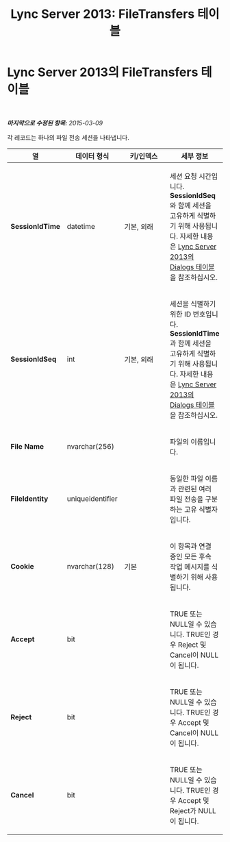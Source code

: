 ﻿---
title: 'Lync Server 2013: FileTransfers 테이블'
TOCTitle: FileTransfers 테이블
ms:assetid: 5368e67c-d8a9-43a1-9472-a839950dedb3
ms:mtpsurl: https://technet.microsoft.com/ko-kr/library/Gg398353(v=OCS.15)
ms:contentKeyID: 49303644
ms.date: 08/24/2015
mtps_version: v=OCS.15
ms.translationtype: HT
---

# Lync Server 2013의 FileTransfers 테이블

 

_**마지막으로 수정된 항목:** 2015-03-09_

각 레코드는 하나의 파일 전송 세션을 나타냅니다.


<table>
<colgroup>
<col style="width: 25%" />
<col style="width: 25%" />
<col style="width: 25%" />
<col style="width: 25%" />
</colgroup>
<thead>
<tr class="header">
<th>열</th>
<th>데이터 형식</th>
<th>키/인덱스</th>
<th>세부 정보</th>
</tr>
</thead>
<tbody>
<tr class="odd">
<td><p><strong>SessionIdTime</strong></p></td>
<td><p>datetime</p></td>
<td><p>기본, 외래</p></td>
<td><p>세션 요청 시간입니다. <strong>SessionIdSeq</strong> 와 함께 세션을 고유하게 식별하기 위해 사용됩니다. 자세한 내용은 <a href="lync-server-2013-dialogs-table.md">Lync Server 2013의 Dialogs 테이블</a>을 참조하십시오.</p></td>
</tr>
<tr class="even">
<td><p><strong>SessionIdSeq</strong></p></td>
<td><p>int</p></td>
<td><p>기본, 외래</p></td>
<td><p>세션을 식별하기 위한 ID 번호입니다. <strong>SessionIdTime</strong> 과 함께 세션을 고유하게 식별하기 위해 사용됩니다. 자세한 내용은 <a href="lync-server-2013-dialogs-table.md">Lync Server 2013의 Dialogs 테이블</a>을 참조하십시오.</p></td>
</tr>
<tr class="odd">
<td><p><strong>File Name</strong></p></td>
<td><p>nvarchar(256)</p></td>
<td><p></p></td>
<td><p>파일의 이름입니다.</p></td>
</tr>
<tr class="even">
<td><p><strong>FileIdentity</strong></p></td>
<td><p>uniqueidentifier</p></td>
<td><p></p></td>
<td><p>동일한 파일 이름과 관련된 여러 파일 전송을 구분하는 고유 식별자입니다.</p></td>
</tr>
<tr class="odd">
<td><p><strong>Cookie</strong></p></td>
<td><p>nvarchar(128)</p></td>
<td><p>기본</p></td>
<td><p>이 항목과 연결 중인 모든 후속 작업 메시지를 식별하기 위해 사용됩니다.</p></td>
</tr>
<tr class="even">
<td><p><strong>Accept</strong></p></td>
<td><p>bit</p></td>
<td><p></p></td>
<td><p>TRUE 또는 NULL일 수 있습니다. TRUE인 경우 Reject 및 Cancel이 NULL이 됩니다.</p></td>
</tr>
<tr class="odd">
<td><p><strong>Reject</strong></p></td>
<td><p>bit</p></td>
<td><p></p></td>
<td><p>TRUE 또는 NULL일 수 있습니다. TRUE인 경우 Accept 및 Cancel이 NULL이 됩니다.</p></td>
</tr>
<tr class="even">
<td><p><strong>Cancel</strong></p></td>
<td><p>bit</p></td>
<td><p></p></td>
<td><p>TRUE 또는 NULL일 수 있습니다. TRUE인 경우 Accept 및 Reject가 NULL이 됩니다.</p></td>
</tr>
</tbody>
</table>


